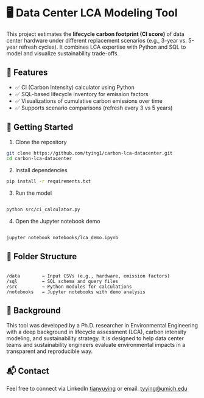 # 🖥️ Data Center LCA Modeling Tool

This project estimates the **lifecycle carbon footprint (CI score)** of data center hardware under different replacement scenarios (e.g., 3-year vs. 5-year refresh cycles). 
It combines LCA expertise with Python and SQL to model and visualize sustainability trade-offs.

## 🔧 Features

- ✅ CI (Carbon Intensity) calculator using Python
- ✅ SQL-based lifecycle inventory for emission factors
- ✅ Visualizations of cumulative carbon emissions over time
- ✅ Supports scenario comparisons (refresh every 3 vs 5 years)

## 🚀 Getting Started

1. Clone the repository

```bash
git clone https://github.com/tying1/carbon-lca-datacenter.git
cd carbon-lca-datacenter 
```

2. Install dependencies

```bash
pip install -r requirements.txt
```

3. Run the model

```bash

python src/ci_calculator.py
```
4. Open the Jupyter notebook demo

```bash

jupyter notebook notebooks/lca_demo.ipynb
```

## 📁 Folder Structure
```pgsql

/data        → Input CSVs (e.g., hardware, emission factors)
/sql         → SQL schema and query files
/src         → Python modules for calculations
/notebooks   → Jupyter notebooks with demo analysis
```

## 🧠 Background
This tool was developed by a Ph.D. researcher in Environmental Engineering with a deep background in lifecycle assessment (LCA), carbon intensity modeling, and sustainability strategy. It is designed to help data center teams and sustainability engineers evaluate environmental impacts in a transparent and reproducible way.

## 📬 Contact
Feel free to connect via LinkedIn [tianyuying](https://www.linkedin.com/in/tianyu-ying/) or email: tyying@umich.edu  
